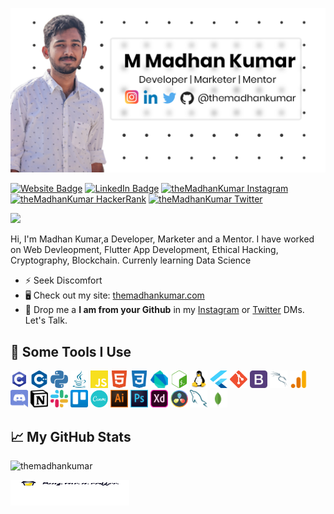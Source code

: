 <!--### Hi there 👋-->

<p><a href = "https://www.themadhankumar.com">
  <img src="https://github.com/themadhankumar/site/blob/main/assets/img/titlecard.jpg" />
 </a></p>
    
 <p>
 <a href="https://themadhankumar.com"><img src="https://img.shields.io/badge/-theMadhanKumar.com-4E69C8?style=flat-square&amp;labelColor=4E69C8&amp;logo=Firefox&amp;link=https://themadhankumar.com" alt="Website Badge"></a>  <a href="https://www.linkedin.com/in/madhan-kumar-0495b9a5/"><img src="https://img.shields.io/badge/-@Madhan Kumar-0077B5?style=flat-square&amp;labelColor=0077B5&amp;logo=LinkedIn&amp;link=https://www.linkedin.com/in/madhan-kumar-0495b9a5/" alt="LinkedIn Badge"></a> <a href="https://instagram.com/themadhankumar"><img src="https://img.shields.io/badge/-@theMadhanKumar-white?style=flat-square&amp;labelColor=white&amp;logo=instagram&amp;link=https://instagram.com/themadhankumar" alt="theMadhanKumar Instagram"></a> <a href="https://www.hackerrank.com/themadhankumar"><img src="https://img.shields.io/badge/-@theMadhanKumar-white?style=flat-square&amp;labelColor=white&amp;logo=hackerrank&amp;link=https://hackerrank.com/themadhankumar" alt="theMadhanKumar HackerRank"></a> <a href="https://www.twitter.com/themadhankumar"> <img alt="theMadhanKumar Twitter" src="https://img.shields.io/twitter/follow/theMadhanKumar?style=social" />
</a>
</p>

![](https://visitor-badge.glitch.me/badge?page_id=themadhankumar.themadhankumar)



<p>Hi, I'm Madhan Kumar,a  Developer, Marketer and a Mentor. I have worked on Web Devleopment, Flutter App Development, Ethical Hacking, Cryptography, Blockchain. Currenly learning Data Science </p>

- ⚡ Seek Discomfort
- 🖥️ Check out my site: [themadhankumar.com](https://themadhankumar.com)
- 💬 Drop me a **I am from your Github** in my [Instagram](https://instagram.com/themadhankumar) or [Twitter](https://twitter.com/themadhankumar) DMs. Let's Talk.


<h2>🚀 Some Tools I Use</h2>
<p align="left">
<img class="tag-icons" src="https://github.com/themadhankumar/site/blob/main/assets/img/icons/c-programming.svg" alt="C++ Logo png" title="C++" width="28" height="28"/>
<img class="tag-icons" src="https://github.com/themadhankumar/site/blob/main/assets/img/icons/cplusplus.svg" alt="C++ Logo png" title="C++" width="28" height="28"/>
<img class="tag-icons" src="https://github.com/themadhankumar/site/blob/main/assets/img/icons/python.svg" alt="Python Logo png" title="Python"width="28" height="28"/>
<img class="tag-icons" src="https://github.com/themadhankumar/site/blob/main/assets/img/icons/java.svg" alt="Java Logo png" title="Java" width="28" height="28"/>
<img class="tag-icons" src="https://github.com/themadhankumar/site/blob/main/assets/img/icons/javascript.svg" alt="JavaScript Logo png" title="JavaScript" width="28" height="28" />
<img class="tag-icons" src="https://github.com/themadhankumar/site/blob/main/assets/img/icons/html5.svg" alt="HTML5 Logo png Logo png" title="HTML5" width="28" height="28" />
<img class="tag-icons" src="https://github.com/themadhankumar/site/blob/main/assets/img/icons/css3.svg" alt="CSS3 Logo png" title="CSS3" width="28" height="28" />
<img class="tag-icons" src="https://github.com/themadhankumar/site/blob/main/assets/img/icons/dartlang.svg" alt="Dart Logo png" title="Dart" width="28" height="28" />
<img class="tag-icons" src="https://github.com/themadhankumar/site/blob/main/assets/img/icons/gnubash.svg" alt="Linux/GNU Bash Logo png" title="Linux/GNU Bash" width="28" height="28" />

<img class="tag-icons" src="https://github.com/themadhankumar/site/blob/main/assets/img/icons/linux.svg" alt="Linux Logo png" title="Linux" width="28" height="28" />
<img class="tag-icons" src="https://github.com/themadhankumar/site/blob/main/assets/img/icons/flutter-logo.svg" alt="Flutter Logo png" title="Flutter" width="28" height="28" />
<img class="tag-icons" src="https://github.com/themadhankumar/site/blob/main/assets/img/icons/git.svg" alt="git Logo png" title="Git" width="28" height="28" />
<img class="tag-icons" src="https://github.com/themadhankumar/site/blob/main/assets/img/icons/Bootstrap.svg" alt="Bootstrap Logo png" title="Bootstrap" width="28" height="28" />
<img class="tag-icons" src="https://github.com/themadhankumar/site/blob/main/assets/img/icons/kali-linux.svg" alt="Kali Linux Logo png" title="Kali Linux" width="28" height="28" />
<img class="tag-icons" src="https://github.com/themadhankumar/site/blob/main/assets/img/icons/google_analytics-icon.svg" alt="Google Analytics Logo png" title="Google Analytics" width="28" height="28" />
<img class="tag-icons" src="https://github.com/themadhankumar/site/blob/main/assets/img/icons/discord.svg" alt="Discord Logo png" title="Discord" width="28" height="28" />
<img class="tag-icons" src="https://github.com/themadhankumar/site/blob/main/assets/img/icons/notion-white.svg" alt="Notion Logo png" title="Notion" width="28" height="28" />
<img class="tag-icons" src="https://github.com/themadhankumar/site/blob/main/assets/img/icons/slack.svg" alt="Slack Logo png" title="Slack" width="28" height="28" />
<img class="tag-icons" src="https://github.com/themadhankumar/site/blob/main/assets/img/icons/trello.svg" alt="Trello Logo png" title="Trello" width="28" height="28" />

<img class="tag-icons" src="https://github.com/themadhankumar/site/blob/main/assets/img/icons/canva.svg" alt="Canva Logo png" title="Canva" width="28" height="28" />
<img class="tag-icons" src="https://github.com/themadhankumar/site/blob/main/assets/img/icons/adobe-illustrator-cc.svg" alt="Adobe Illustrator Logo png" title="Adobe Illustrator" width="28" height="28-" />
<img class="tag-icons" src="https://github.com/themadhankumar/site/blob/main/assets/img/icons/photoshop-cc.svg" alt="Adobe Photoshop Logo png" title="Adobe Photoshop" width="28" height="28" />
<img class="tag-icons" src="https://github.com/themadhankumar/site/blob/main/assets/img/icons/adobe-xd.svg" alt="Adobe XD Logo png" title="Adobe XD" width="28" height="28" />
<img class="tag-icons" src="https://github.com/themadhankumar/site/blob/main/assets/img/icons/davinci-resolve-100.png" alt="Davinci Resolve Logo png" title="Davinci Resolve" width="28" height="28" />

<img class="tag-icons" src="https://github.com/themadhankumar/site/blob/main/assets/img/icons/mysql.svg" alt="MySQL Logo png" title="MySQL" width="28" height="28" />
<img class="tag-icons" src="https://github.com/themadhankumar/site/blob/main/assets/img/icons/mongodb.svg" alt="mongodb" title="MongoDB" width="28" height="28" />

<h2>📈 My GitHub Stats</h2>
<p align="left"> <img src="https://github-readme-stats.vercel.app/api?username=themadhankumar&show_icons=true&theme=graywhite&count_private=true" alt="themadhankumar" />

<script type="text/javascript" src="https://cdnjs.buymeacoffee.com/1.0.0/button.prod.min.js" data-name="bmc-button" data-slug="the.madhankumar" data-color="#FFDD00" data-emoji="🍦"  data-font="Poppins" data-text="Buy me an icecream" data-outline-color="#000000" data-font-color="#000000" data-coffee-color="#ffffff" ></script>

<a href="https://www.buymeacoffee.com/the.madhankumar" target="_blank"><img src="https://github.com/themadhankumar/themadhankumar/blob/main/assets/bmc-logo-white.svg?raw=true" alt="Buy Me A Coffee" height="41" width="190"></a>

<!--
**themadhankumar/themadhankumar** is a ✨ _special_ ✨ repository because its `README.md` (this file) appears on your GitHub profile.

Here are some ideas to get you started:

- 🔭 I’m currently working on ...
- 🌱 I’m currently learning ...
- 👯 I’m looking to collaborate on ...
- 🤔 I’m looking for help with ...
- 💬 Ask me about ...
- 📫 How to reach me: ...
- 😄 Pronouns: ...
- ⚡ Fun fact: ...
-->
